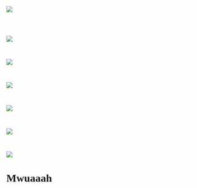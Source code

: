 <DOCTYPE html>
<html>
<head>
   <title> My short message!✨💗 </title>
   <script type="text/javascript">
   alert("Hi!")
   alert("i hope you're doing well")
   alert("here's a little something i made for you!")
   alert("i hope you'll like it!")
   </script>
   <style>
body{
   background-image:url(https://c.tenor.com/i1rsgMyOFgcAAAAd/cat-cat-love.gif);
   background-size: cover;
   background-attachment: fixed;
}
.content{
    background: https://c.tenor.com/i1rsgMyOFgcAAAAd/cat-cat-love.gif;
    width: 50%;
    padding: 40px;
    margin: 100px auto;
    }
</style>
   <img src="https://c.tenor.com/3RkBSAwE4xgAAAAj/quby-pentol.gif"/>
   <p style="color: white"> Mahiyain kase ako haha. So, dinaan ko na lang dito at first time kong gumawa nito.</p>
   
   <img src="https://c.tenor.com/ux7RPst0v1MAAAAj/quby-pentol.gif"/>
   <p style="color: white"> I hope you're doing fine</p>
   
   <img src="https://c.tenor.com/CdliypdvLTEAAAAj/quby-pentol.gif">
   <p style ="color: white""> Goodluck in your studies, and don't forget to always believe in yourself!</p>
   
   <img src="https://c.tenor.com/mJ7Tkj3KIn0AAAAj/peach-and.gif">
   <p style="color: white""> And also be confident of who you are.</p>

   <img src="https://c.tenor.com/Fm3_oNnjUjYAAAAj/line.gif">
   <p style ="color: white""> And if you're having a hard time or you need someone to talk to? I'm here.</p>
   
   <img src="https://c.tenor.com/tsniEXs1tFkAAAAj/fbcuteboy.gif">
   <p style ="color: white""> I know most of what i'm saying doesn't make sense but, you get the point.</p>

   <img src="https://c.tenor.com/LxggFGxwOjIAAAAj/shy-cat.gif">
   <h1 style="font-family:Times New Roman"> Mwuaaah</h1>
   
   </body>
   </html>

